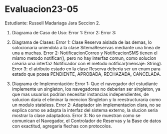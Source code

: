 # Evaluacion23-05
Estudiante: Russell Madariaga Jara  Seccion 2. 

1. Diagrama de Caso de Uso:
Error 1: 
Error 2:
Error 3:

2. Diagrama de Clases:
Error 1: Clase Reserva aislada de las demas, lo solocionaria uniendola a la clase SitemaReservas mediante una linea de una a muchas.
Error 2: NotificacionCorreo y NotificacionSMS tienen el mismo metodo notificar(), pero no hay interfaz comun, como solucion crearia una interfaz Notificador con el metodo notificar(mensaje: String).
Error 3: el atributo estado en la clase Reserva deberia ser un enum para estado que posea PENDIENTE, APROBADA, RECHAZADA, CANCELADA. 

3. Diagrama de Implementación:
Error 1: Que el navegador del estudiante implemente un singleton, los navegadores no deberian ser singleton, ya que mas usuarios podrian necesitar instancias independientes, de solucion daria el eliminar la mencion Singleton y lo reestructuraria como un modulo stateless.
Error 2: Adaptador sin implementacion clara, no se explica como se adapta la interfaz del sistema externo, la slucion seria mostrar la clase adaptadora. 
Error 3: No se muestran como se comunican el Navegador, el Controlador de Reservas y la Base de datos con exactitud, agregaria flechas con protocolos. 
